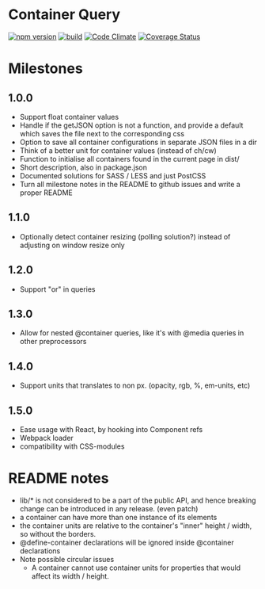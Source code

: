 # Container Query

[![npm version](https://badge.fury.io/js/z-image-preloader.svg)](http://badge.fury.io/js/z-image-preloader)
[![build](https://travis-ci.org/ZeeCoder/container-query.svg?branch=master)](https://travis-ci.org/ZeeCoder/container-query)
[![Code Climate](https://codeclimate.com/github/ZeeCoder/container-query/badges/gpa.svg)](https://codeclimate.com/github/ZeeCoder/container-query)
[![Coverage Status](https://coveralls.io/repos/github/ZeeCoder/container-query/badge.svg?branch=master)](https://coveralls.io/github/ZeeCoder/container-query?branch=master)

# Milestones

## 1.0.0
- Support float container values
- Handle if the getJSON option is not a function, and provide a default which saves the file next to the corresponding css
- Option to save all container configurations in separate JSON files in a dir
- Think of a better unit for container values (instead of ch/cw)
- Function to initialise all containers found in the current page in dist/
- Short description, also in package.json
- Documented solutions for SASS / LESS and just PostCSS
- Turn all milestone notes in the README to github issues and write a proper README

## 1.1.0
- Optionally detect container resizing (polling solution?) instead of adjusting on window resize only

## 1.2.0
- Support "or" in queries

## 1.3.0
- Allow for nested @container queries, like it's with @media queries in other preprocessors

## 1.4.0
- Support units that translates to non px. (opacity, rgb, %, em-units, etc)

## 1.5.0
- Ease usage with React, by hooking into Component refs
- Webpack loader
- compatibility with CSS-modules

# README notes

- lib/* is not considered to be a part of the public API, and hence breaking
change can be introduced in any release. (even patch)
- a container can have more than one instance of its elements
- the container units are relative to the container's "inner" height / width, so without the borders.
- @define-container declarations will be ignored inside @container declarations
- Note possible circular issues
    - A container cannot use container units for properties that would affect
    its width / height.
